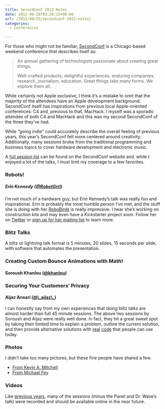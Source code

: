 ```yaml
---
title: SecondConf 2012 Notes
date: 2012-09-26T03:20:15+00:00
url: /2012/09/25/secondconf-2012-notes/
categories:
  - Conferences

---
```

For those who might not be familiar, [SecondConf][1] is a Chicago-based weekend conference that describes itself as:

> An annual gathering of technologists passionate about creating great things.
> 
> Well-crafted products, delightful experiences, enduring companies, research, journalism, education. Great things take many forms. We explore them all.

While certainly not Apple exclusive, I think it&#8217;s a mistake to omit that the majority of the attendees have an Apple development background. SecondConf itself has inspirations from previous local Apple-oriented conferences: C4 and, previous to that, MacHack. I myself was a sporadic attendee of both C4 and MacHack and this was my second SecondConf of the three they&#8217;ve had.

While &#8220;going indie&#8221; could accurately describe the overall feeling of previous years, this year&#8217;s SecondConf felt more centered around creativity. Additionally, many sessions broke from the traditional programming and business topics to cover hardware development and electronic music.

A [full session list][1] can be found on the SecondConf website and, while I enjoyed a lot of the talks, I must limit my coverage to a few favorites.

### Robots!

##### Erin Kennedy ([@RobotGrrl][2])

I&#8217;m not much of a hardware guy, but Erin Kennedy&#8217;s talk was really fun and inspirational. Erin is probably the most humble person I&#8217;ve met, and the stuff she is doing with her [RoboBirds][3] is really impressive. I hear she&#8217;s working on construction kits and may even have a Kickstarter project soon. Follow her on [Twitter][2] or [sign up for her mailing list][3] to learn more.

### Blitz Talks

A blitz or lightning talk format is 5 minutes, 20 slides, 15 seconds per slide, with software that automates the presentation.

### Creating Custom Bounce Animations with Math!

#### Soroush Khanlou ([@khanlou][4])

### Securing Your Customers&#8217; Privacy

#### Aijaz Ansari ([@&#92;\_aijaz&#92;\_][5])

I can honestly say from my own experiences that doing blitz talks are almost harder than full 45 minute sessions. The above two sessions by Soroush and Aijaz were really well done. In fact, they hit a great sweet spot by taking their limited time to explain a problem, outline the current solution, and then provide alternative solutions with [real][6] [code][7] that people can use today.

### Photos

I didn&#8217;t take too many pictures, but these fine people have shared a few.

  * [From Kevin A. Mitchell][8]
  * [From Michael Fey][9]

### Videos

Like [previous years][10], many of the sessions (minus the Panel and Dr. Wave&#8217;s talk) were recorded and should be available online in the near future.

 [1]: http://www.secondconf.com/
 [2]: http://twitter.com/RobotGrrl
 [3]: http://robobrrd.com/
 [4]: http://twitter.com/khanlou
 [5]: http://twitter.com/_aijaz_
 [6]: http://khanlou.com/2012/09/secondconf-2012-blitz-talk/
 [7]: http://aijazansari.com/2012/09/22/protecting-your-users-privacy/
 [8]: http://www.flickr.com/photos/23993495@N03/sets/72157631660328306/
 [9]: http://500px.com/MrRooni/sets/secondconf_2012
 [10]: http://www.secondconf.com/#vids